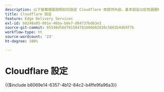 ```yaml
---
description: 以下螢幕擷圖說明如何設定 Cloudflare 來提供內容。基本設定以紅色圓圈標示。
title: Cloudflare 設定
feature: Edge Delivery Services
exl-id: b8240a05-091e-46ba-b0e7-d04737bd63e3
source-git-commit: 05548d56d791584781606b02839c5602b4469f7b
workflow-type: ht
source-wordcount: '23'
ht-degree: 100%

---
```


# Cloudflare 設定

{{$include b8069e14-6357-4b12-84c2-b4ffe9fa96a3}}

